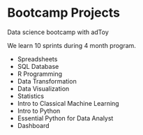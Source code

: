 # Bootcamp Projects

Data science bootcamp with adToy

We learn 10 sprints during 4 month program.

- Spreadsheets
- SQL Database
- R Programming
- Data Transformation
- Data Visualization
- Statistics
- Intro to Classical Machine Learning
- Intro to Python
- Essential Python for Data Analyst
- Dashboard
